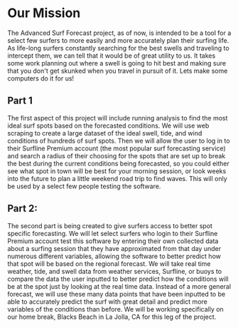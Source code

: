 # Our Mission

The Advanced Surf Forecast project, as of now, is intended to be a tool for a select few surfers to more easily and more accurately plan their surfing life. As life-long surfers constantly searching for the best swells and traveling to intercept them, we can tell that it would be of great utility to us. It takes some work planning out where a swell is going to hit best and making sure that you don't get skunked when you travel in pursuit of it. Lets make some computers do it for us!

## Part 1

The first aspect of this project will include running analysis to find the most ideal surf spots based on the forecasted conditions. We will use web scraping to create a large dataset of the ideal swell, tide, and wind conditions of hundreds of surf spots. Then we will allow the user to log in to their Surfline Premium account (the most popular surf forecasting service) and search a radius of their choosing for the spots that are set up to break the best during the current conditions being forecasted, so you could either see what spot in town will be best for your morning session, or look weeks into the future to plan a little weekend road trip to find waves. This will only be used by a select few people testing the software.

## Part 2:

The second part is being created to give surfers access to better spot specific forecasting. We will let select surfers who login to their Surfline Premium account test this software by entering their own collected data about a surfing session that they have approximated from that day under numerous different variables, allowing the software to better predict how that spot will be based on the regional forecast. We will take real time weather, tide, and swell data from weather services, Surfline, or buoys to compare the data the user inputted to better predict how the conditions will be at the spot just by looking at the real time data. Instead of a more general forecast, we will use these many data points that have been inputted to be able to accurately predict the surf with great detail and predict more variables of the conditions than before. We will be working specifically on our home break, Blacks Beach in La Jolla, CA for this leg of the project.
